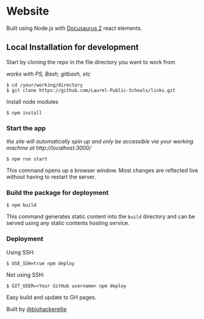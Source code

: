 # Website

Built using Node.js with [Docusaurus 2](https://docusaurus.io/) react elements.

## Local Installation for development

 Start by cloning the repo in the file directory you want to work from

*works with PS, Bash, gitbash, etc*
```
$ cd /your/working/directory
$ git clone https://github.com/Laurel-Public-Schools/links.git
```
Install node modules
```
$ npm install
```
### Start the app
*the site will automatically spin up and only be accessible via your working machine at http://localhost:3000/*

```
$ npm run start
```

This command opens up a browser window. Most changes are reflected live without having to restart the server.

### Build the package for deployment

```
$ npm build
```

This command generates static content into the `build` directory and can be served using any static contents hosting service.

### Deployment

Using SSH:

```
$ USE_SSH=true npm deploy
```

Not using SSH:

```
$ GIT_USER=<Your GitHub username> npm deploy
```

Easy build and update to GH pages.

Built by [@biohackerellie](https://www.github.com/biohackerellie)